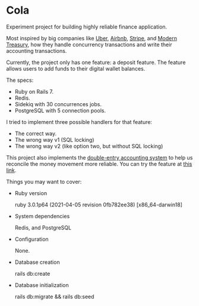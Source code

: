 # Cola

Experiment project for building highly reliable finance application.
 
Most inspired by big companies like [Uber](https://www.uber.com/en-ID/blog/money-scale-strong-data/), [Airbnb](https://medium.com/airbnb-engineering/tracking-the-money-scaling-financial-reporting-at-airbnb-6d742b80f040), [Stripe](https://developer.squareup.com/blog/books-an-immutable-double-entry-accounting-database-service/), and [Modern Treasury](https://www.moderntreasury.com/), how they handle concurrency transactions and write their accounting transactions.

Currently, the project only has one feature: a deposit feature. The feature allows users to add funds to their digital wallet balances.

The specs:
- Ruby on Rails 7.
- Redis. 
- Sidekiq with 30 concurrences jobs.
- PostgreSQL with 5 connection pools. 

I tried to implement three possible handlers for that feature:
- The correct way. 
- The wrong way v1 (SQL locking)
- The wrong way v2 (like option two, but without SQL locking)

This project also implements the [double-entry accounting system](https://www.moderntreasury.com/journal/what-is-double-entry-accounting) to help us reconcile the money movement more reliable. You can try the feature at [this link](https://colacolacola.herokuapp.com/).

Things you may want to cover:

* Ruby version

  ruby 3.0.1p64 (2021-04-05 revision 0fb782ee38) [x86_64-darwin18]

* System dependencies

  Redis, and PostgreSQL

* Configuration

  None.

* Database creation

  rails db:create

* Database initialization

  rails db:migrate && rails db:seed
